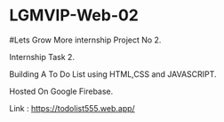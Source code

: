 # LGMVIP-Web-02

#Lets Grow More internship Project No 2.

Internship Task 2.

Building A To Do List using HTML,CSS and JAVASCRIPT.

Hosted On Google Firebase.

Link : https://todolist555.web.app/
